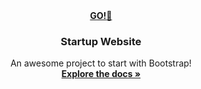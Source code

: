<div align="center" dir="auto">
  <a href="https://anouar4070.github.io/Tindog-project/">
 <strong> GO!</strong>🚀
  </a>
  <div class="markdown-heading" dir="auto"><h3 align="center" tabindex="-1" class="heading-element" dir="auto">Startup Website</h3></div>
  <p align="center" dir="auto">
    An awesome project to start with Bootstrap!
    <br>
     <a href="https://github.com/anouar4070/Tindog-project/tree/master"><strong>Explore the docs »</strong></a>
     </p>
</div>



